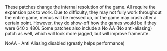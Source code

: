 These patches change the internal resolution of the game.  All require the expansion pak to work.  Due to difficulty, they may not fully work throughout the entire game, menus will be messed up, or the game may crash after a certain point.  However, they do show-off how the games would be if they were 640 x 480i.  Some patches also include a No AA (No anti-aliasing) patch as well, which will look more jagged, but will improve framerate.  

NoAA - Anti Aliasing disabled (greatly helps performance)
